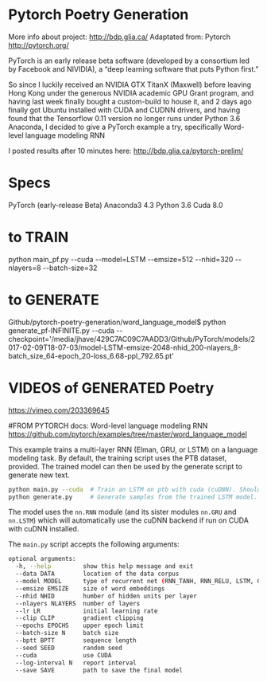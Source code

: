 # Pytorch Poetry Generation
More info about project: http://bdp.glia.ca/
Adaptated from: Pytorch http://pytorch.org/

PyTorch is an early release beta software (developed by a consortium led by Facebook and NIVIDIA), a “deep learning software that puts Python first.”

So since I luckily received an NVIDIA GTX TitanX (Maxwell) before leaving Hong Kong under the generous NVIDIA academic GPU Grant program, and having last week finally bought a custom-build to house it, and 2 days ago finally got Ubuntu installed with CUDA and CUDNN drivers, and having found that the Tensorflow 0.11 version no longer runs under Python 3.6 Anaconda, I decided to give a PyTorch example a try, specifically Word-level language modeling RNN

I posted results after 10 minutes here:
http://bdp.glia.ca/pytorch-prelim/

# Specs
PyTorch (early-release Beta)
Anaconda3 4.3
Python 3.6
Cuda 8.0

# to TRAIN
python main_pf.py --cuda --model=LSTM --emsize=512 --nhid=320 --nlayers=8 --batch-size=32

# to GENERATE
Github/pytorch-poetry-generation/word_language_model$ python generate_pf-INFINITE.py --cuda --checkpoint='/media/jhave/429C7AC09C7AADD3/Github/PyTorch/models/2017-02-09T18-07-03/model-LSTM-emsize-2048-nhid_200-nlayers_8-batch_size_64-epoch_20-loss_6.68-ppl_792.65.pt' 

# VIDEOS of GENERATED Poetry
https://vimeo.com/203369645


#FROM PYTORCH docs: Word-level language modeling RNN
https://github.com/pytorch/examples/tree/master/word_language_model

This example trains a multi-layer RNN (Elman, GRU, or LSTM) on a language modeling task.
By default, the training script uses the PTB dataset, provided.
The trained model can then be used by the generate script to generate new text.

```bash
python main.py --cuda  # Train an LSTM on ptb with cuda (cuDNN). Should reach perplexity of 113
python generate.py     # Generate samples from the trained LSTM model.
```

The model uses the `nn.RNN` module (and its sister modules `nn.GRU` and `nn.LSTM`)
which will automatically use the cuDNN backend if run on CUDA with cuDNN installed.

The `main.py` script accepts the following arguments:

```bash
optional arguments:
  -h, --help         show this help message and exit
  --data DATA        location of the data corpus
  --model MODEL      type of recurrent net (RNN_TANH, RNN_RELU, LSTM, GRU)
  --emsize EMSIZE    size of word embeddings
  --nhid NHID        humber of hidden units per layer
  --nlayers NLAYERS  number of layers
  --lr LR            initial learning rate
  --clip CLIP        gradient clipping
  --epochs EPOCHS    upper epoch limit
  --batch-size N     batch size
  --bptt BPTT        sequence length
  --seed SEED        random seed
  --cuda             use CUDA
  --log-interval N   report interval
  --save SAVE        path to save the final model
```
